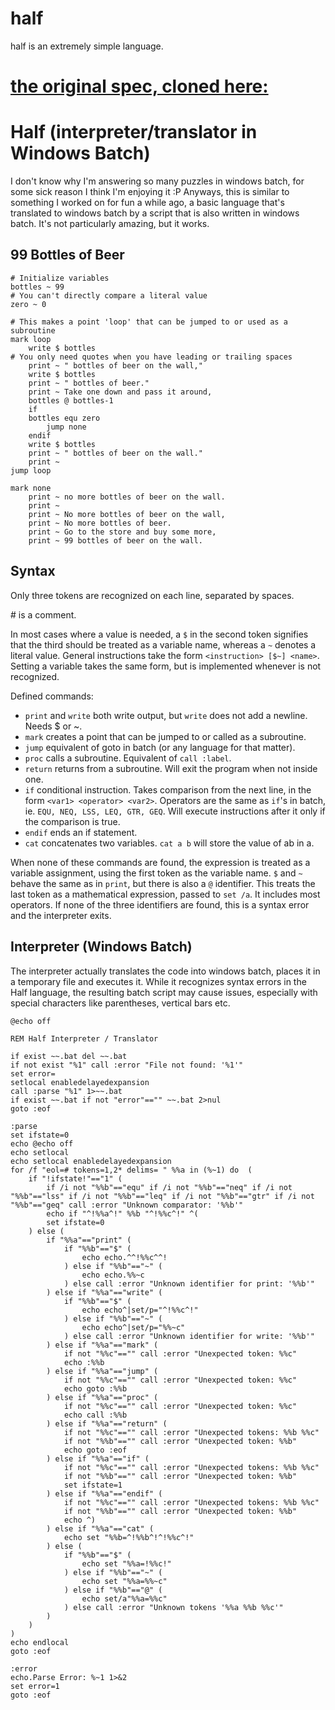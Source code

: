 # half
half is an extremely simple language.

# [the original spec, cloned here:](http://codegolf.stackexchange.com/posts/22958/edit)

Half (interpreter/translator in Windows Batch)
==============================================

I don't know why I'm answering so many puzzles in windows batch, for some sick reason I think I'm enjoying it :P Anyways, this is similar to something I worked on for fun a while ago, a basic language that's translated to windows batch by a script that is also written in windows batch. It's not particularly amazing, but it works.

99 Bottles of Beer
------------------
    # Initialize variables
    bottles ~ 99
    # You can't directly compare a literal value
    zero ~ 0

    # This makes a point 'loop' that can be jumped to or used as a subroutine
    mark loop
        write $ bottles
    # You only need quotes when you have leading or trailing spaces
        print ~ " bottles of beer on the wall,"
        write $ bottles
        print ~ " bottles of beer."
        print ~ Take one down and pass it around,
        bottles @ bottles-1
        if
        bottles equ zero
            jump none
        endif
        write $ bottles
        print ~ " bottles of beer on the wall."
        print ~
    jump loop
    
    mark none
        print ~ no more bottles of beer on the wall.
        print ~
        print ~ No more bottles of beer on the wall,
        print ~ No more bottles of beer.
        print ~ Go to the store and buy some more,
        print ~ 99 bottles of beer on the wall.

Syntax
------
Only three tokens are recognized on each line, separated by spaces.

\# is a comment.

In most cases where a value is needed, a `$` in the second token signifies that the third should be treated as a variable name, whereas a `~` denotes a literal value.
General instructions take the form `<instruction> [$~] <name>`. Setting a variable takes the same form, but is implemented whenever <instruction> is not recognized.

Defined commands:

 * `print` and `write` both write output, but `write` does not add a newline. Needs $ or ~.
 * `mark` creates a point that can be jumped to or called as a subroutine.
 * `jump` equivalent of goto in batch (or any language for that matter).
 * `proc` calls a subroutine. Equivalent of `call :label`.
 * `return` returns from a subroutine. Will exit the program when not inside one.
 * `if` conditional instruction. Takes comparison from the next line, in the form `<var1> <operator> <var2>`. Operators are the same as `if`'s in batch, ie. `EQU, NEQ, LSS, LEQ, GTR, GEQ`. Will execute instructions after it only if the comparison is true.
 * `endif` ends an if statement.
 * `cat` concatenates two variables. `cat a b` will store the value of ab in a.


When none of these commands are found, the expression is treated as a variable assignment, using the first token as the variable name. `$` and `~` behave the same as in `print`, but there is also a `@` identifier. This treats the last token as a mathematical expression, passed to `set /a`. It includes most operators. If none of the three identifiers are found, this is a syntax error and the interpreter exits.

Interpreter (Windows Batch)
---------------------------
The interpreter actually translates the code into windows batch, places it in a temporary file and executes it. While it recognizes syntax errors in the Half language, the resulting batch script may cause issues, especially with special characters like parentheses, vertical bars etc.

    @echo off
    
    REM Half Interpreter / Translator
    
    if exist ~~.bat del ~~.bat
    if not exist "%1" call :error "File not found: '%1'"
    set error=
    setlocal enabledelayedexpansion
    call :parse "%1" 1>~~.bat
    if exist ~~.bat if not "error"=="" ~~.bat 2>nul
    goto :eof
    
    :parse
    set ifstate=0
    echo @echo off
    echo setlocal
    echo setlocal enabledelayedexpansion
    for /f "eol=# tokens=1,2* delims= " %%a in (%~1) do  (
        if "!ifstate!"=="1" (
            if /i not "%%b"=="equ" if /i not "%%b"=="neq" if /i not "%%b"=="lss" if /i not "%%b"=="leq" if /i not "%%b"=="gtr" if /i not "%%b"=="geq" call :error "Unknown comparator: '%%b'"
            echo if "^!%%a^!" %%b "^!%%c^!" ^(
            set ifstate=0
        ) else (
            if "%%a"=="print" (
                if "%%b"=="$" (
                    echo echo.^^!%%c^^!
                ) else if "%%b"=="~" (
                    echo echo.%%~c
                ) else call :error "Unknown identifier for print: '%%b'"
            ) else if "%%a"=="write" (
                if "%%b"=="$" (
                    echo echo^|set/p="^!%%c^!"
                ) else if "%%b"=="~" (
                    echo echo^|set/p="%%~c"
                ) else call :error "Unknown identifier for write: '%%b'"
            ) else if "%%a"=="mark" (
                if not "%%c"=="" call :error "Unexpected token: %%c"
                echo :%%b
            ) else if "%%a"=="jump" (
                if not "%%c"=="" call :error "Unexpected token: %%c"
                echo goto :%%b
            ) else if "%%a"=="proc" (
                if not "%%c"=="" call :error "Unexpected token: %%c"
                echo call :%%b
            ) else if "%%a"=="return" (
                if not "%%c"=="" call :error "Unexpected tokens: %%b %%c"
                if not "%%b"=="" call :error "Unexpected token: %%b"
                echo goto :eof
            ) else if "%%a"=="if" (
                if not "%%c"=="" call :error "Unexpected tokens: %%b %%c"
                if not "%%b"=="" call :error "Unexpected token: %%b"
                set ifstate=1
            ) else if "%%a"=="endif" (
                if not "%%c"=="" call :error "Unexpected tokens: %%b %%c"
                if not "%%b"=="" call :error "Unexpected token: %%b"
                echo ^)
            ) else if "%%a"=="cat" (
                echo set "%%b=^!%%b^!^!%%c^!"
            ) else (
                if "%%b"=="$" (
                    echo set "%%a=!%%c!"
                ) else if "%%b"=="~" (
                    echo set "%%a=%%~c"
                ) else if "%%b"=="@" (
                    echo set/a"%%a=%%c"
                ) else call :error "Unknown tokens '%%a %%b %%c'"
            )
        )
    )
    echo endlocal
    goto :eof
    
    :error
    echo.Parse Error: %~1 1>&2
    set error=1
    goto :eof
